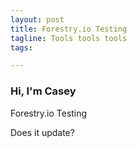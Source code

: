 ```yaml
---
layout: post
title: Forestry.io Testing
tagline: Tools tools tools
tags: 

---
```

### Hi, I'm Casey

Forestry.io Testing  
  
Does it update?
